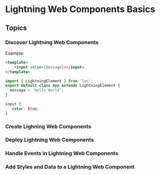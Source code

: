 # Lightning Web Components Basics

## Topics

### Discover Lightning Web Components

Example:

```HTML
<template>
    <input value={message}></input>
</template>
```

```JavaScript
import { LightningElement } from 'lwc';
export default class App extends LightningElement {
  message = 'Hello World';
}
```

```CSS
input {
   color: blue;
}
```

### Create Lighning Web Components

### Deploy Lightning Web Components

### Handle Events in Lightning Web Components

### Add Styles and Data to a Lightning Web Component
